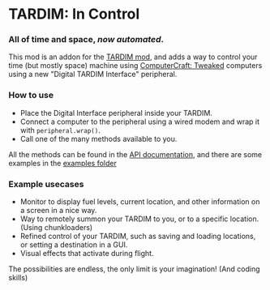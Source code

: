 # TARDIM: In Control
### All of time and space, *now automated*.

This mod is an addon for the [TARDIM mod](https://www.curseforge.com/minecraft/mc-mods/tardim), and adds a way to control your time (but mostly space) machine using 
[ComputerCraft: Tweaked](https://tweaked.cc) computers using a new "Digital TARDIM Interface" peripheral.

### How to use
* Place the Digital Interface peripheral inside your TARDIM.
* Connect a computer to the peripheral using a wired modem and wrap it with `peripheral.wrap()`.
* Call one of the many methods available to you.

All the methods can be found in the [API documentation](https:/google.com), and there are some examples in the [examples folder](/examples)

### Example usecases
* Monitor to display fuel levels, current location, and other information on a screen in a nice way.
* Way to remotely summon your TARDIM to you, or to a specific location. (Using chunkloaders)
* Refined control of your TARDIM, such as saving and loading locations, or setting a destination in a GUI.
* Visual effects that activate during flight.

The possibilities are endless, the only limit is your imagination! (And coding skills)